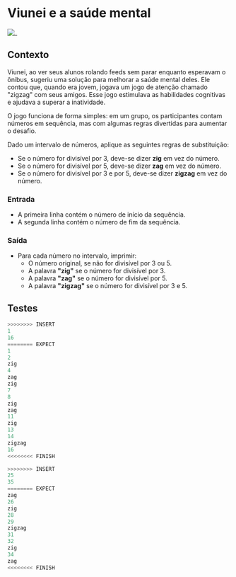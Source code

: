 # Viunei e a saúde mental

![_](https://raw.githubusercontent.com/qxcodefup/arcade/master/base/zigzag/cover.jpg)

## Contexto

Viunei, ao ver seus alunos rolando feeds sem parar enquanto esperavam o ônibus, sugeriu uma solução para melhorar a saúde mental deles. Ele contou que, quando era jovem, jogava um jogo de atenção chamado "zigzag" com seus amigos. Esse jogo estimulava as habilidades cognitivas e ajudava a superar a inatividade.

O jogo funciona de forma simples: em um grupo, os participantes contam números em sequência, mas com algumas regras divertidas para aumentar o desafio.

Dado um intervalo de números, aplique as seguintes regras de substituição:

- Se o número for divisível por 3, deve-se dizer **zig** em vez do número.
- Se o número for divisível por 5, deve-se dizer **zag** em vez do número.
- Se o número for divisível por 3 e por 5, deve-se dizer **zigzag** em vez do número.

### Entrada

- A primeira linha contém o número de início da sequência.
- A segunda linha contém o número de fim da sequência.

### Saída

- Para cada número no intervalo, imprimir:
  - O número original, se não for divisível por 3 ou 5.
  - A palavra **"zig"** se o número for divisível por 3.
  - A palavra **"zag"** se o número for divisível por 5.
  - A palavra **"zigzag"** se o número for divisível por 3 e 5.

## Testes

```py
>>>>>>>> INSERT
1
16
======== EXPECT
1
2
zig
4
zag
zig
7
8
zig
zag
11
zig
13
14
zigzag
16
<<<<<<<< FINISH
```

```py
>>>>>>>> INSERT
25
35
======== EXPECT
zag
26
zig
28
29
zigzag
31
32
zig
34
zag
<<<<<<<< FINISH

```
